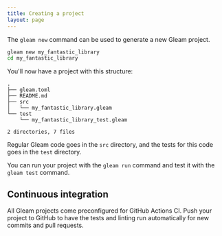 ```yaml
---
title: Creating a project
layout: page
---
```


The `gleam new` command can be used to generate a new Gleam project.

```sh
gleam new my_fantastic_library
cd my_fantastic_library
```

You'll now have a project with this structure:

```
.
├── gleam.toml
├── README.md
├── src
│   └── my_fantastic_library.gleam
└── test
    └── my_fantastic_library_test.gleam

2 directories, 7 files
```

Regular Gleam code goes in the `src` directory, and the tests for this code
goes in the `test` directory.

You can run your project with the `gleam run` command and test it with the
`gleam test` command.


## Continuous integration

All Gleam projects come preconfigured for GitHub Actions CI. Push your
project to GitHub to have the tests and linting run automatically for new
commits and pull requests.
 
